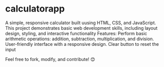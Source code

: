 # calculatorapp
 A simple, responsive calculator built uusing HTML, CSS, and JavaScript. This project demonstrates basic web development skills, including layout design, styling, and interactive functionality
 Features:
    Perform basic arithmetic operations: addition, subtraction, multiplication, and division.
    User-friendly interface with a responsive design.
    Clear button to reset the input
    
Feel free to fork, modify, and contribute! 😊
